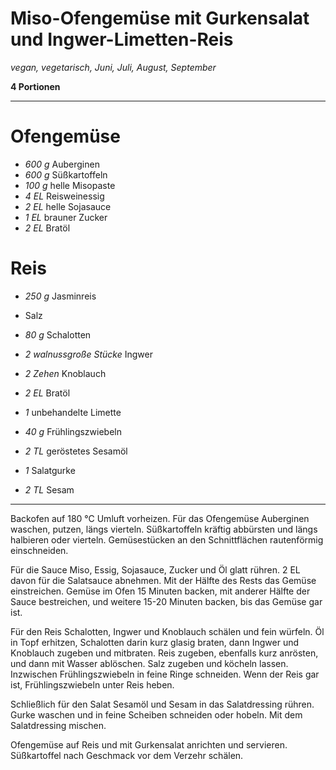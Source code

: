 # Miso-Ofengemüse mit Gurkensalat und Ingwer-Limetten-Reis

*vegan, vegetarisch, Juni, Juli, August, September*

**4 Portionen**

---

# Ofengemüse

- *600 g* Auberginen
- *600 g* Süßkartoffeln
- *100 g* helle Misopaste
- *4 EL* Reisweinessig
- *2 EL* helle Sojasauce
- *1 EL* brauner Zucker
- *2 EL* Bratöl

# Reis

- *250 g* Jasminreis
- Salz
- *80 g* Schalotten
- *2 walnussgroße Stücke* Ingwer
- *2 Zehen* Knoblauch
- *2 EL* Bratöl
- *1* unbehandelte Limette

- *40 g* Frühlingszwiebeln
- *2 TL* geröstetes Sesamöl
- *1* Salatgurke
- *2 TL* Sesam

---

Backofen auf 180 °C Umluft vorheizen. Für das Ofengemüse Auberginen waschen, putzen, längs vierteln. Süßkartoffeln kräftig abbürsten und längs halbieren oder vierteln. Gemüsestücken an den Schnittflächen rautenförmig einschneiden. 

Für die Sauce Miso, Essig, Sojasauce, Zucker und Öl glatt rühren. 2 EL davon für die Salatsauce abnehmen. Mit der Hälfte des Rests das Gemüse einstreichen. Gemüse im Ofen 15 Minuten backen, mit anderer Hälfte der Sauce bestreichen, und weitere 15-20 Minuten backen, bis das Gemüse gar ist.

Für den Reis Schalotten, Ingwer und Knoblauch schälen und fein würfeln. Öl in Topf erhitzen, Schalotten darin kurz glasig braten, dann Ingwer und Knoblauch zugeben und mitbraten. Reis zugeben, ebenfalls kurz anrösten, und dann mit Wasser ablöschen. Salz zugeben und köcheln lassen. Inzwischen Frühlingszwiebeln in feine Ringe schneiden. Wenn der Reis gar ist, Frühlingszwiebeln unter Reis heben.

Schließlich für den Salat Sesamöl und Sesam in das Salatdressing rühren. Gurke waschen und in feine Scheiben schneiden oder hobeln. Mit dem Salatdressing mischen.

Ofengemüse auf Reis und mit Gurkensalat anrichten und servieren. Süßkartoffel nach Geschmack vor dem Verzehr schälen.


